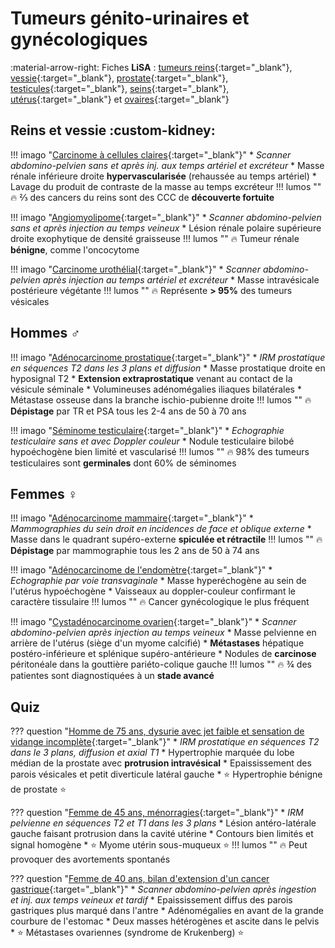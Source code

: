 # Tumeurs génito-urinaires et gynécologiques

:material-arrow-right: Fiches **LiSA** : [tumeurs reins](https://livret.uness.fr/lisa/Tumeurs_du_rein_de_l%E2%80%99adulte){:target="_blank"}, [vessie](https://livret.uness.fr/lisa/Tumeurs_v%C3%A9sicales){:target="_blank"}, [prostate](https://livret.uness.fr/lisa/Tumeurs_de_la_prostate){:target="_blank"}, [testicules](https://livret.uness.fr/lisa/Tumeurs_du_testicule){:target="_blank"}, [seins](https://livret.uness.fr/lisa/Tumeurs_du_sein){:target="_blank"}, [utérus](https://livret.uness.fr/lisa/Tumeurs_du_col_ut%C3%A9rin,_tumeur_du_corps_ut%C3%A9rin){:target="_blank"} et [ovaires](https://livret.uness.fr/lisa/Tumeurs_de_l%E2%80%99ovaire){:target="_blank"}

## Reins et vessie :custom-kidney:

!!! imago "[Carcinome à cellules claires](https://radiopaedia.org/cases/181152/studies/144755){:target="_blank"}"
    * _Scanner abdomino-pelvien sans et après inj. aux temps artériel et excréteur_
    * Masse rénale inférieure droite **hypervascularisée** (rehaussée au temps artériel)
    * Lavage du produit de contraste de la masse au temps excréteur
    !!! lumos ""
        :fire: ⅔ des cancers du reins sont des CCC de **découverte fortuite**

!!! imago "[Angiomyolipome](https://radiopaedia.org/cases/88552/studies/105227){:target="_blank"}"
    * _Scanner abdomino-pelvien sans et après injection au temps veineux_
    * Lésion rénale polaire supérieure droite exophytique de densité graisseuse
    !!! lumos ""
        :fire: Tumeur rénale **bénigne**, comme l'oncocytome

!!! imago "[Carcinome urothélial](https://radiopaedia.org/cases/85674/studies/101455){:target="_blank"}"
    * _Scanner abdomino-pelvien après injection au temps artériel et excréteur_
    * Masse intravésicale postérieure végétante 
    !!! lumos ""
        :fire: Représente **> 95%** des tumeurs vésicales

## Hommes :male_sign:

!!! imago "[Adénocarcinome prostatique](https://radiopaedia.org/cases/77857/studies/90143){:target="_blank"}"
    * _IRM prostatique en séquences T2 dans les 3 plans et diffusion_
    * Masse prostatique droite en hyposignal T2
    * **Extension extraprostatique** venant au contact de la vésicule séminale
    * Volumineuses adénomégalies iliaques bilatérales
    * Métastase osseuse dans la branche ischio-pubienne droite
    !!! lumos ""
        :fire: **Dépistage** par TR et PSA tous les 2-4 ans de 50 à 70 ans

!!! imago "[Séminome testiculaire](https://radiopaedia.org/cases/99886/studies/121735){:target="_blank"}"
    * _Echographie testiculaire sans et avec Doppler couleur_
    * Nodule testiculaire bilobé hypoéchogène bien limité et vascularisé
    !!! lumos ""
        :fire: 98% des tumeurs testiculaires sont **germinales** dont 60% de séminomes


## Femmes :female_sign:

!!! imago "[Adénocarcinome mammaire](https://radiopaedia.org/cases/185818/studies/147888){:target="_blank"}"
    * _Mammographies du sein droit en incidences de face et oblique externe_
    * Masse dans le quadrant supéro-externe **spiculée et rétractile**
    !!! lumos ""
        :fire: **Dépistage** par mammographie tous les 2 ans de 50 à 74 ans

!!! imago "[Adénocarcinome de l'endomètre](https://radiopaedia.org/cases/53104/studies/59067){:target="_blank"}"
    * _Echographie par voie transvaginale_
    * Masse hyperéchogène au sein de l'utérus hypoéchogène
    * Vaisseaux au doppler-couleur confirmant le caractère tissulaire
    !!! lumos ""
        :fire: Cancer gynécologique le plus fréquent

!!! imago "[Cystadénocarcinome ovarien](https://radiopaedia.org/cases/86567/studies/102653?lang=gb#images){:target="_blank"}"
    * _Scanner abdomino-pelvien après injection au temps veineux_
    * Masse pelvienne en arrière de l'utérus (siège d'un myome calcifié)
    * **Métastases** hépatique postéro-inférieure et splénique supéro-antérieure
    * Nodules de **carcinose** péritonéale dans la gouttière pariéto-colique gauche
    !!! lumos ""
        :fire: ¾ des patientes sont diagnostiquées à un **stade avancé**


## Quiz

??? question "[Homme de 75 ans, dysurie avec jet faible et sensation de vidange incomplète](https://radiopaedia.org/cases/82760/studies/97007){:target="_blank"}"
    * _IRM prostatique en séquences T2 dans le 3 plans, diffusion et axial T1_
    * Hypertrophie marquée du lobe médian de la prostate avec **protrusion intravésical**
    * Epaississement des parois vésicales et petit diverticule latéral gauche
    * :star: Hypertrophie bénigne de prostate :star:

??? question "[Femme de 45 ans, ménorragies](https://radiopaedia.org/cases/159288/studies/130549){:target="_blank"}"
    * _IRM pelvienne en séquences T2 et T1 dans les 3 plans_
    * Lésion antéro-latérale gauche faisant protrusion dans la cavité utérine
    * Contours bien limités et signal homogène
    * :star: Myome utérin sous-muqueux :star:
    !!! lumos ""
        :fire: Peut provoquer des avortements spontanés

??? question "[Femme de 40 ans, bilan d'extension d'un cancer gastrique](https://radiopaedia.org/cases/63068/studies/71546?lang=gb){:target="_blank"}"
    * _Scanner abdomino-pelvien après ingestion et inj. aux temps veineux et tardif_
    * Epaississement diffus des parois gastriques plus marqué dans l'antre
    * Adénomégalies en avant de la grande courbure de l'estomac
    * Deux masses hétérogènes et ascite dans le pelvis
    * :star: Métastases ovariennes (syndrome de Krukenberg) :star: